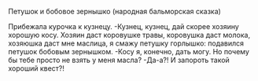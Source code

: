   Петушок и бобовое зернышко
(народная бальморская сказка)

Прибежала курочка к кузнецу.
-Кузнец, кузнец, дай скорее хозяину хорошую косу. Хозяин даст коровушке травы, коровушка даст молока, хозяюшка даст мне маслица, я смажу петушку горлышко: подавился петушок бобовым зернышком.
-Косу я, конечно, дать могу. Но почему бы тебе просто не взять у меня масла?
-Да-а?! И запороть такой хороший квест?!    